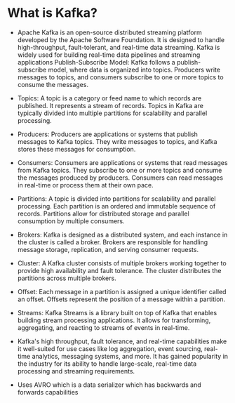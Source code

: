 # What is Kafka?
 - Apache Kafka is an open-source distributed streaming platform developed by the Apache Software Foundation. It is designed to handle high-throughput, fault-tolerant, and real-time data streaming. Kafka is widely used for building real-time data pipelines and streaming applications
   Publish-Subscribe Model: Kafka follows a publish-subscribe model, where data is organized into topics. Producers write messages to topics, and consumers subscribe to one or more topics to consume the messages.

 - Topics: A topic is a category or feed name to which records are published. It represents a stream of records. Topics in Kafka are typically divided into multiple partitions for scalability and parallel processing.

 - Producers: Producers are applications or systems that publish messages to Kafka topics. They write messages to topics, and Kafka stores these messages for consumption.

 - Consumers: Consumers are applications or systems that read messages from Kafka topics. They subscribe to one or more topics and consume the messages produced by producers. Consumers can read messages in real-time or process them at their own pace.

 - Partitions: A topic is divided into partitions for scalability and parallel processing. Each partition is an ordered and immutable sequence of records. Partitions allow for distributed storage and parallel consumption by multiple consumers.

 - Brokers: Kafka is designed as a distributed system, and each instance in the cluster is called a broker. Brokers are responsible for handling message storage, replication, and serving consumer requests.

 - Cluster: A Kafka cluster consists of multiple brokers working together to provide high availability and fault tolerance. The cluster distributes the partitions across multiple brokers.

 - Offset: Each message in a partition is assigned a unique identifier called an offset. Offsets represent the position of a message within a partition.

 - Streams: Kafka Streams is a library built on top of Kafka that enables building stream processing applications. It allows for transforming, aggregating, and reacting to streams of events in real-time.

 - Kafka's high throughput, fault tolerance, and real-time capabilities make it well-suited for use cases like log aggregation, event sourcing, real-time analytics, messaging systems, and more. It has gained popularity in the industry for its ability to handle large-scale, real-time data processing and streaming requirements.

 - Uses AVRO which is a data serializer which has backwards and forwards capabilities 
